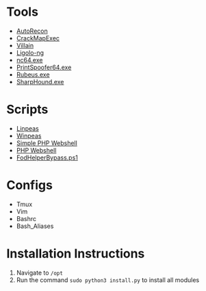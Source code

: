 # Tools
- [AutoRecon](https://github.com/Tib3rius/AutoRecon)
- [CrackMapExec](https://github.com/byt3bl33d3r/CrackMapExec)
- [Villain](https://github.com/t3l3machus/Villain)
- [Ligolo-ng](https://github.com/nicocha30/ligolo-ng)
- [nc64.exe](https://github.com/int0x33/nc.exe/)
- [PrintSpoofer64.exe](https://github.com/itm4n/PrintSpoofer/releases/download/v1.0/PrintSpoofer64.exe)
- [Rubeus.exe](https://github.com/GhostPack/Rubeus)
- [SharpHound.exe](https://github.com/BloodHoundAD/SharpHound/releases/tag/v2.0.1)


# Scripts
- [Linpeas](https://github.com/carlospolop/PEASS-ng/tree/master/linPEAS)
- [Winpeas](https://github.com/carlospolop/PEASS-ng/tree/master/winPEAS)
- [Simple PHP Webshell](https://gist.github.com/joswr1ght/22f40787de19d80d110b37fb79ac3985)
- [PHP Webshell](https://github.com/WhiteWinterWolf/wwwolf-php-webshell)
- [FodHelperBypass.ps1](https://github.com/winscripting/UAC-bypass/blob/master/FodhelperBypass.ps1)

# Configs
- Tmux
- Vim 
- Bashrc
- Bash_Aliases


# Installation Instructions
1) Navigate to `/opt`
2) Run the command `sudo python3 install.py` to install all modules

